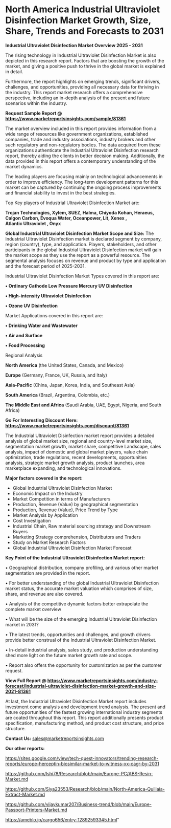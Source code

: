 # North America Industrial Ultraviolet Disinfection Market Growth, Size, Share, Trends and Forecasts to 2031

<Strong> Industrial Ultraviolet Disinfection Market Overview 2025 - 2031</strong>

The rising technology in Industrial Ultraviolet Disinfection Market is also depicted in this research report. Factors that are boosting the growth of the market, and giving a positive push to thrive in the global market is explained in detail.

Furthermore, the report highlights on emerging trends, significant drivers, challenges, and opportunities, providing all necessary data for thriving in the industry. This report market research offers a comprehensive perspective, including an in-depth analysis of the present and future scenarios within the industry.

<strong>Request Sample Report @ <a href=https://www.marketreportsinsights.com/sample/81361>https://www.marketreportsinsights.com/sample/81361</a></strong>

The market overview included in this report provides information from a wide range of resources like government organizations, established companies, trade and industry associations, industry brokers and other such regulatory and non-regulatory bodies. The data acquired from these organizations authenticate the Industrial Ultraviolet Disinfection research report, thereby aiding the clients in better decision making. Additionally, the data provided in this report offers a contemporary understanding of the market dynamics.

The leading players are focusing mainly on technological advancements in order to improve efficiency. The long-term development patterns for this market can be captured by continuing the ongoing process improvements and financial stability to invest in the best strategies.

Top Key players of Industrial Ultraviolet Disinfection Market are:

<strong>Trojan Technologies, Xylem, SUEZ, Halma, Chiyoda Kohan, Heraeus, Calgon Carbon, Evoqua Water, Oceanpower, Lit, Xenex , Atlantic Ultraviolet , Onyx</strong>

<strong><b>Global Industrial Ultraviolet Disinfection Market Scope and Size:</b></strong>
The Industrial Ultraviolet Disinfection market is declared segment by company, region (country), type, and application. Players, stakeholders, and other participants in the global Industrial Ultraviolet Disinfection market will gain the market scope as they use the report as a powerful resource. The segmental analysis focuses on revenue and product by type and application and the forecast period of 2025-2031.

Industrial Ultraviolet Disinfection Market Types covered in this report are:

<strong>• Ordinary Cathode Low Pressure Mercury UV Disinfection

• High-intensity Ultraviolet Disinfection

• Ozone UV Disinfection</strong>

Market Applications covered in this report are:

<strong>• Drinking Water and Wastewater

• Air and Surface

• Food Processing</strong> 

Regional Analysis

<strong>North America</strong> (the United States, Canada, and Mexico)

<strong>Europe</strong> (Germany, France, UK, Russia, and Italy)

<strong>Asia-Pacific</strong> (China, Japan, Korea, India, and Southeast Asia)

<strong>South America</strong> (Brazil, Argentina, Colombia, etc.)

<strong>The Middle East and Africa</strong> (Saudi Arabia, UAE, Egypt, Nigeria, and South Africa)

<strong>Go For Interesting Discount Here: <a href=https://www.marketreportsinsights.com/discount/81361>https://www.marketreportsinsights.com/discount/81361</a></strong>

The Industrial Ultraviolet Disinfection market report provides a detailed analysis of global market size, regional and country-level market size, segmentation market growth, market share, competitive Landscape, sales analysis, impact of domestic and global market players, value chain optimization, trade regulations, recent developments, opportunities analysis, strategic market growth analysis, product launches, area marketplace expanding, and technological innovations.

<strong><b>Major factors covered in the report:</b></strong>
<ul>
  <li>Global Industrial Ultraviolet Disinfection Market </li>
  <li>Economic Impact on the Industry</li>
  <li>Market Competition in terms of Manufacturers</li>
  <li>Production, Revenue (Value) by geographical segmentation</li>
  <li>Production, Revenue (Value), Price Trend by Type</li>
  <li>Market Analysis by Application</li>
  <li>Cost Investigation</li>
  <li>Industrial Chain, Raw material sourcing strategy and Downstream Buyers</li>
  <li>Marketing Strategy comprehension, Distributors and Traders</li>
  <li>Study on Market Research Factors</li>
  <li>Global Industrial Ultraviolet Disinfection Market Forecast</li>
</ul>

<strong><b>Key Point of the Industrial Ultraviolet Disinfection Market report:</b></strong>

• Geographical distribution, company profiling, and various other market segmentation are provided in the report.

• For better understanding of the global Industrial Ultraviolet Disinfection market status, the accurate market valuation which comprises of size, share, and revenue are also covered.

• Analysis of the competitive dynamic factors better extrapolate the complete market overview

• What will be the size of the emerging Industrial Ultraviolet Disinfection market in 2031?

• The latest trends, opportunities and challenges, and growth drivers provide better construal of the Industrial Ultraviolet Disinfection Market.

• In-detail industrial analysis, sales study, and production understanding shed more light on the future market growth rate and scope.

• Report also offers the opportunity for customization as per the customer request.

<strong><b>View Full Report @ <a href=https://www.marketreportsinsights.com/industry-forecast/industrial-ultraviolet-disinfection-market-growth-and-size-2021-81361>https://www.marketreportsinsights.com/industry-forecast/industrial-ultraviolet-disinfection-market-growth-and-size-2021-81361</a></b></strong>


At last, the Industrial Ultraviolet Disinfection Market report includes investment come analysis and development trend analysis. The present and future opportunities of the fastest growing international industry segments are coated throughout this report. This report additionally presents product specification, manufacturing method, and product cost structure, and price structure.

<strong>Contact Us:</strong>
sales@marketreportsinsights.com

<strong>Our other reports:</strong>

<a href=https://sites.google.com/view/tech-quest-innovators/trending-research-reports/europe-herceptin-biosimilar-market-to-witness-xx-cagr-by-2031>https://sites.google.com/view/tech-quest-innovators/trending-research-reports/europe-herceptin-biosimilar-market-to-witness-xx-cagr-by-2031</a>

<a href=https://github.com/Ishi78/Research/blob/main/Europe-PC/ABS-Resin-Market.md>https://github.com/Ishi78/Research/blob/main/Europe-PC/ABS-Resin-Market.md</a>

<a href=https://github.com/Siya23553/Research/blob/main/North-America-Quillaia-Extract-Market.md>https://github.com/Siya23553/Research/blob/main/North-America-Quillaia-Extract-Market.md</a>

<a href=https://github.com/vijaykumar207/Business-trend/blob/main/Europe-Passport-Printers-Market.md>https://github.com/vijaykumar207/Business-trend/blob/main/Europe-Passport-Printers-Market.md</a>

<a href=https://ameblo.jp/cargo656/entry-12892593345.html>https://ameblo.jp/cargo656/entry-12892593345.html</a>"
